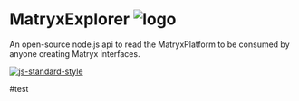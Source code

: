 # MatryxExplorer ![logo](https://github.com/matryx/matryx-alpha-source/blob/master/assets/Matryx-Logo-Black-1600px.png)
An open-source node.js api to read the MatryxPlatform to be consumed by anyone creating Matryx interfaces.


[![js-standard-style](https://img.shields.io/badge/code%20style-standard-brightgreen.svg)](http://standardjs.com)


#test
